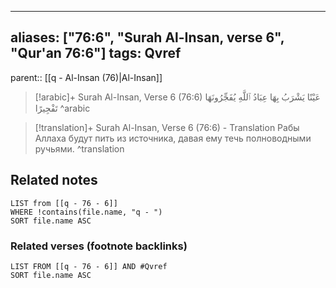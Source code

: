 
---
aliases: ["76:6", "Surah Al-Insan, verse 6", "Qur'an 76:6"]
tags: Qvref
---

parent:: [[q - Al-Insan (76)|Al-Insan]]

> [!arabic]+ Surah Al-Insan, Verse 6 (76:6)
> <span class="quran-arabic">عَيْنًا يَشْرَبُ بِهَا عِبَادُ ٱللَّهِ يُفَجِّرُونَهَا تَفْجِيرًا</span>
^arabic

> [!translation]+ Surah Al-Insan, Verse 6 (76:6) - Translation
> Рабы Аллаха будут пить из источника, давая ему течь полноводными ручьями.
^translation



## Related notes
```dataview
LIST from [[q - 76 - 6]]
WHERE !contains(file.name, "q - ")
SORT file.name ASC
```

### Related verses (footnote backlinks)
```dataview
LIST FROM [[q - 76 - 6]] AND #Qvref
SORT file.name ASC
```

